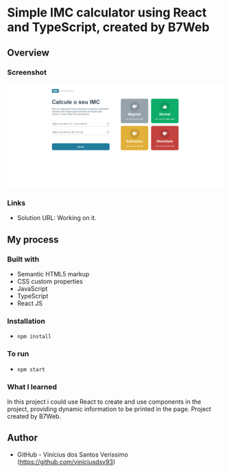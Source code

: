 # Simple IMC calculator using React and TypeScript, created by B7Web

## Overview

### Screenshot

![](./screenshot.png)

### Links

-   Solution URL: Working on it.

## My process

### Built with

-   Semantic HTML5 markup
-   CSS custom properties
-   JavaScript
-   TypeScript
-   React JS

### Installation

-   `npm install`

### To run

-   `npm start`

### What I learned

In this project i could use React to create and use components in the project, providing dynamic information to be printed in the page. Project created by B7Web.

## Author

-   GitHub - Vinícius dos Santos Verissimo (https://github.com/viniciusdsv93)
